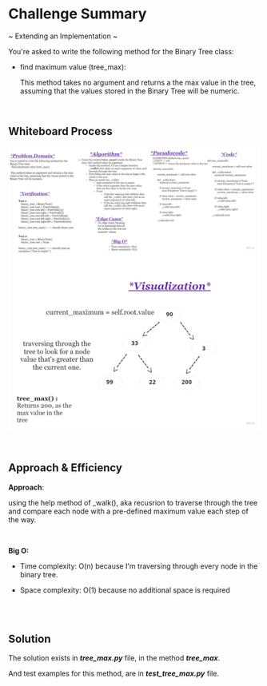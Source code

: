 # **Challenge Summary**

~ Extending an Implementation ~


You're asked to write the following method for the Binary Tree class: 

- find maximum value (tree_max):
    
    This method takes no argument and returns a the max value in the tree, assuming that the values stored in the Binary Tree will be numeric.


<br>

## **Whiteboard Process**
![whiteboard tree max 1](assets/tree-max-1.jpg)
![whiteboard tree max 2](assets/tree-max-2.jpg)

<br>

## **Approach & Efficiency**

**Approach**:


using the help method of _walk(), aka recusrion to traverse through the tree and compare each node with a pre-defined maximum value each step of the way.

<br>


**Big O:**

- Time complexity: O(n) because I'm traversing through every node in the binary tree.

- Space complexity: O(1) because no additional space is required


<br>

<br>

## **Solution**

The solution exists in ***tree_max.py*** file, in the method ***tree_max***.

And test examples for this method, are in ***test_tree_max.py*** file.